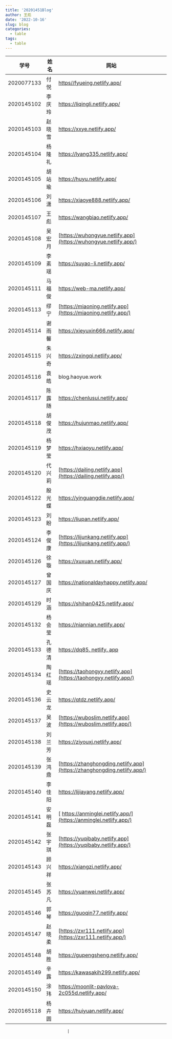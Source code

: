 ```yaml
---
title: '20201451Blog'
author: 王彪
date: '2022-10-16'
slug: blog
categories:
  - table
tags:
  - table
---
```


| 学号       | 姓名   | 网站                                                         |
| ---------- | ------ | ------------------------------------------------------------ |
| 2020077133 | 付悦   | [https//fyueing.netlify.app/](https://fuyue.netlify.app/)    |
| 2020145102 | 李庆玲 | https://liqingli.netlify.app/                                |
| 2020145103 | 赵晓雪 | https://xxye.netlify.app/                                    |
| 2020145104 | 杨隆礼 | https://lyang335.netlify.app/                                |
| 2020145105 | 胡站瑜 | https://huyu.netlify.app/                                    |
| 2020145106 | 刘潇   | https://xiaoye888.netlify.app/                               |
| 2020145107 | 王彪   | https://wangbiao.netlify.app/                                |
| 2020145108 | 吴宏月 | [https://wuhongyue.netlify.app](https://wuhongyue.netlify.app/) |
| 2020145109 | 李素瑶 | https://suyao-li.netlify.app/                                |
| 2020145111 | 马福俊 | https://web-ma.netlify.app/                                  |
| 2020145113 | 缪宁   | [https://miaoning.netlify.app](https://miaoning.netlify.app/) |
| 2020145114 | 谢雨馨 | https://xieyuxin666.netlify.app/                             |
| 2020145115 | 朱兴奇 | https://zxingqi.netlify.app/                                 |
| 2020145116 | 袁皓   | blog.haoyue.work                                             |
| 2020145117 | 陈露随 | https://chenlusui.netlify.app/                               |
| 2020145118 | 胡俊茂 | https://hujunmao.netlify.app/                                |
| 2020145119 | 杨梦莹 | https://hxiaoyu.netlify.app/                                 |
| 2020145120 | 代兴莉 | [https://dailing.netlify.app](https://dailing.netlify.app/)  |
| 2020145122 | 殷光蝶 | https://yinguangdie.netlify.app/                             |
| 2020145123 | 刘盼   | https://liupan.netlify.app/                                  |
| 2020145124 | 李俊康 | [https://lijunkang.netlify.app](https://lijunkang.netlify.app/) |
| 2020145126 | 徐璇   | https://xuxuan.netlify.app/                                  |
| 2020145127 | 曾国庆 | https://nationaldayhappy.netlify.app/                        |
| 2020145129 | 时涵   | https://shihan0425.netlify.app/                              |
| 2020145132 | 杨会莹 | https://niannian.netlify.app/                                |
| 2020145133 | 孔德清 | [https://dq85. netlify. app](https://dq85.netlify.app/)      |
| 2020145134 | 陶红瑶 | [https://taohongyy.netlify.app](https://taohongyy.netlify.app/) |
| 2020145136 | 史云龙 | https://qtdz.netlify.app/                                    |
| 2020145137 | 吴波   | [https://wuboslim.netlify.app](https://wuboslim.netlify.app/) |
| 2020145138 | 刘兰芳 | https://ziyouxj.netlify.app/                                 |
| 2020145139 | 张鸿鼎 | [https://zhanghongding.netlify.app](https://zhanghongding.netlify.app/) |
| 2020145140 | 李佳阳 | https://lijiayang.netlify.app/                               |
| 2020145141 | 安明磊 | [ https://anminglei.netlify.app/](https://anminglei.netlify.app/) |
| 2020145142 | 张宇琪 | [https://yuqibaby.netlify.app](https://yuqibaby.netlify.app/) |
| 2020145143 | 顾兴祥 | https://xiangzi.netlify.app/                                 |
| 2020145145 | 张苏凡 | https://yuanwei.netlify.app/                                 |
| 2020145146 | 郭琴   | https://guoqin77.netlify.app/                                |
| 2020145147 | 赵晓柔 | [https://zxr111.netlify.app](https://zxr111.netlify.app/)    |
| 2020145148 | 胡胜   | https://gupengsheng.netlify.app/                             |
| 2020145149 | 辛露   | https://kawasakih299.netlify.app/                            |
| 2020145150 | 涂玮   | https://moonlit-pavlova-2c055d.netlify.app/                  |
| 2020165118 | 杨卉圆 | https://huiyuan.netlify.app/                                 |

                               |

